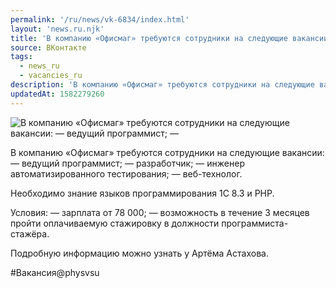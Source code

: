 ```yaml
---
permalink: '/ru/news/vk-6834/index.html'
layout: 'news.ru.njk'
title: 'В компанию «Офисмаг» требуются сотрудники на следующие вакансии: — ведущий программист; — раз'
source: ВКонтакте
tags:
  - news_ru
  - vacancies_ru
description: 'В компанию «Офисмаг» требуются сотрудники на следующие вакансии: — ведущий программист; —'
updatedAt: 1582279260
---
```

![В компанию «Офисмаг» требуются сотрудники на следующие вакансии: — ведущий программист; —](https://sun9-57.userapi.com/impg/ndXCJGQw0YK6_ofmGSK3NC-gWPi9FIDF-R8Qkw/1YZ6SiYuhcE.jpg?size=1280x776&quality=96&sign=181ad6065021d98c1f3a2a3f4fda23b8&c_uniq_tag=gnqdFkEClwQP5t3D12IgNTQpdm_t9aUBfIYKIb-aVlM&type=album)

В компанию «Офисмаг» требуются сотрудники на следующие вакансии:
— ведущий программист;
— разработчик;
— инженер автоматизированного тестирования;
— веб-технолог.

Необходимо знание языков программирования 1С 8.3 и PHP.

Условия:
— зарплата от 78 000;
— возможность в течение 3 месяцев пройти оплачиваемую стажировку в должности программиста-стажёра.

Подробную информацию можно узнать у Артёма Астахова.

#Вакансия@physvsu
